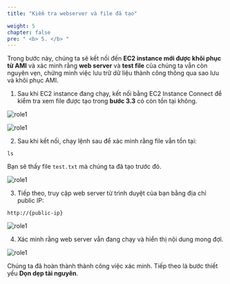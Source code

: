 ```yaml
---
title: "Kiểm tra webserver và file đã tạo"

weight: 5
chapter: false
pre: " <b> 5. </b> "
---
```


Trong bước này, chúng ta sẽ kết nối đến **EC2 instance mới được khôi phục từ AMI** và xác minh rằng **web server** và **test file** của chúng ta vẫn còn nguyên vẹn, chứng minh việc lưu trữ dữ liệu thành công thông qua sao lưu và khôi phục AMI.

1. Sau khi EC2 instance đang chạy, kết nối bằng EC2 Instance Connect để kiểm tra xem file được tạo trong **bước 3.3** có còn tồn tại không.

![role1](/images/5.verify/001-verify.png)

![role1](/images/5.verify/002-verify.png)

2. Sau khi kết nối, chạy lệnh sau để xác minh rằng file vẫn tồn tại:

```
ls
```

Bạn sẽ thấy file `test.txt` mà chúng ta đã tạo trước đó.

![role1](/images/5.verify/003-verify.png)

3. Tiếp theo, truy cập web server từ trình duyệt của bạn bằng địa chỉ public IP:

```
http://{public-ip}
```

![role1](/images/5.verify/004-verify.png)

4. Xác minh rằng web server vẫn đang chạy và hiển thị nội dung mong đợi.

![role1](/images/5.verify/005-verify.png)

Chúng ta đã hoàn thành thành công việc xác minh. Tiếp theo là bước thiết yếu **Dọn dẹp tài nguyên**.